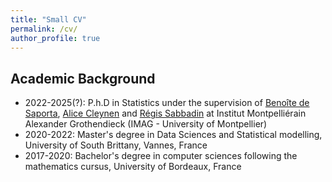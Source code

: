 ```yaml
---
title: "Small CV"
permalink: /cv/
author_profile: true
---
```


## Academic Background 

* 2022-2025(?): P.h.D in Statistics under the supervision of [Benoîte de Saporta](https://imag.umontpellier.fr/~saporta/index-en.html), [Alice Cleynen](https://www.alice-cleynen.menopresto.net/) and [Régis Sabbadin](https://miat.inrae.fr/site/R%C3%A9gis_SABBADIN) at Institut Montpelliérain Alexander Grothendieck (IMAG - University of Montpellier) 
* 2020-2022: Master's degree in Data Sciences and Statistical modelling, University of South Brittany, Vannes, France
* 2017-2020: Bachelor's degree in computer sciences following the mathematics cursus, University of Bordeaux, France
